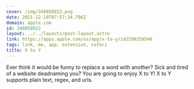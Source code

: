 ```yaml
---
cover: /img/340858922.png
date: 2021-12-10T07:57:24.796Z
domain: apple.com
id: 340858922
layout: ../../layouts/post-layout.astro
link: https://apps.apple.com/us/app/x-to-y/id1598259546
tags: link, me, app, extension, safari
title: X to Y
---
```


Ever think it would be funny to replace a word with another? Sick and tired of a website deadnaming you? You are going to enjoy X to Y! X to Y supports plain text, regex, and urls.
